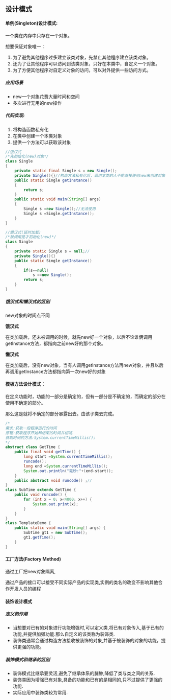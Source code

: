 ## 设计模式

#### 单例(Singleton)设计模式:

一个类在内存中只存在一个对象。

想要保证对象唯一：

1. 为了避免其他程序过多建立该类对象，先禁止其他程序建立该类对象。
2. 还为了让其他程序可以访问到该类对象，只好在本类中，自定义一个对象。
3. 为了方便其他程序对自定义对象的访问，可以对外提供一些访问方式。

##### **应用场景**

- new一个对象花费大量时间和空间
- 多次进行无用的new操作

##### **代码实现**:

1. 将构造函数私有化
2. 在类中创建一个本类对象
3. 提供一个方法可以获取该对象

```java
//饿汉式
/*先初始化(new)对象*/
class Single
{
	private static final Single s = new Single();
	private Single(){}//构造方法私有化后，调用本类的人不能直接使用new来创建对象
	public static Single getInstance()
	{
		return s;
	}
    public static void main(String[] args)
    {
        Single s =new Single();//无法使用
        Single s =Single.getInstance();
    }
}
```

```java
//懒汉式(延时加载)
/*被调用是才初始化(new)*/
class Single
{
	private static Single s = null;//
	private Single(){}
	public static Single getInstance()
	{
        if(s==null)
			s ==new Single();
        return s;
	}
}
```

##### **饿汉式和懒汉式的区别**

new对象的时间点不同

**饿汉式**

在类加载后，还未被调用的时候，就先new好一个对象，以后不论谁俩调用getInstance方法，都指向之前new好的那个对象。

**懒汉式**

在类加载后，没有new对象，当有人调用getInstance方法再new对象，并且以后再调用getInstance方法都指向第一次new好的对象

#### 模板方法设计模式：

在定义功能时，功能的一部分是确定的，但有一部分是不确定的，而确定的部分在使用不确定的部分。

那么这是就将不确定的部分暴露出去。由该子类去完成。

```java
/*
需求:获取一段程序运行的时间
原理:获取程序开始和结束的时间并相减.
获取时间的方法:System.currentTimeMillis();
*/
abstract class GetTime {
    public final void getTime() {
        long start =System.currentTimeMillis();
        runcode();
        long end =System.currentTimeMillis();
        System.out.println("毫秒:"+(end-start));
    }
    public abstract void runcode() ;//
}
class SubTime extends GetTime {
    public void runcode() {
        for (int x = 0; x<4000; x++) {
            System.out.print(x);
        }
    }
}
class TemplateDemo {
    public static void main(String[] args) {
        SubTime gt1 = new SubTime();
        gt1.getTime();
    }
}
```

#### 工厂方法(Factory Method)

通过工厂把new对象隔离,

通过产品的接口可以接受不同实际产品的实现类,实例的类名的改变不影响其他合作开发人员的编程

#### 装饰设计模式

##### **定义和作用**

- 当想要对已有的对象进行功能增强时,可以定义类,将已有对象传入,基于已有的功能,并提供加强功能.那么自定义的该类称为装饰类.
- 装饰类通常会通过构造方法接收被装饰的对象,并基于被装饰的对象的功能，提供更强的功能。

##### **装饰模式和继承的区别**

- 装饰模式比继承要灵活,避免了继承体系的臃肿,降低了类与类之间的关系.
- 装饰类因为增强已有对象,具备的功能和已有的是相同的,只不过提供了更强的功能.
- 实际应用中装饰类较为常用.